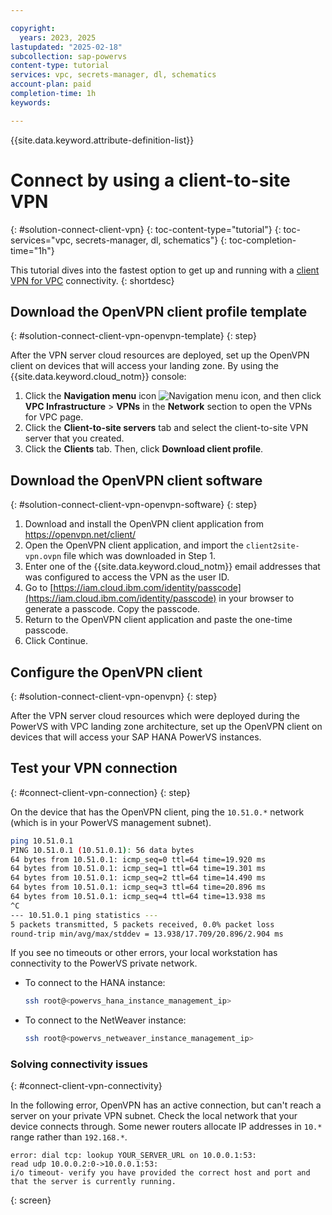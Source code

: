```yaml
---

copyright:
  years: 2023, 2025
lastupdated: "2025-02-18"
subcollection: sap-powervs
content-type: tutorial
services: vpc, secrets-manager, dl, schematics
account-plan: paid
completion-time: 1h
keywords:

---
```


{{site.data.keyword.attribute-definition-list}}

# Connect by using a client-to-site VPN
{: #solution-connect-client-vpn}
{: toc-content-type="tutorial"}
{: toc-services="vpc, secrets-manager, dl, schematics"}
{: toc-completion-time="1h"}

This tutorial dives into the fastest option to get up and running with a [client VPN for VPC](/docs/vpc?topic=vpc-vpn-client-to-site-overview) connectivity.
{: shortdesc}

## Download the OpenVPN client profile template
{: #solution-connect-client-vpn-openvpn-template}
{: step}

After the VPN server cloud resources are deployed, set up the OpenVPN client on devices that will access your landing zone.
By using the {{site.data.keyword.cloud_notm}} console:
1. Click the **Navigation menu** icon ![Navigation menu icon](../icons/icon_hamburger.svg "Menu"), and then click **VPC Infrastructure** > **VPNs** in the **Network** section to open the VPNs for VPC page.
1. Click the **Client-to-site servers** tab and select the client-to-site VPN server that you created.
1. Click the **Clients** tab. Then, click **Download client profile**.


## Download the OpenVPN client software
{: #solution-connect-client-vpn-openvpn-software}
{: step}

1.  Download and install the OpenVPN client application from https://openvpn.net/client/
1.  Open the OpenVPN client application, and import the `client2site-vpn.ovpn` file which was downloaded in Step 1.
1.  Enter one of the {{site.data.keyword.cloud_notm}} email addresses that was configured to access the VPN as the user ID.
1.  Go to [https://iam.cloud.ibm.com/identity/passcode](https://iam.cloud.ibm.com/identity/passcode) in your browser to generate a passcode. Copy the passcode.
1.  Return to the OpenVPN client application and paste the one-time passcode.
1.  Click Continue.


## Configure the OpenVPN client
{: #solution-connect-client-vpn-openvpn}
{: step}

After the VPN server cloud resources which were deployed during the PowerVS with VPC landing zone architecture, set up the OpenVPN client on devices that will access your SAP HANA PowerVS instances.

## Test your VPN connection
{: #connect-client-vpn-connection}
{: step}

On the device that has the OpenVPN client, ping the `10.51.0.*` network (which is in your PowerVS management subnet).

```bash
ping 10.51.0.1
PING 10.51.0.1 (10.51.0.1): 56 data bytes
64 bytes from 10.51.0.1: icmp_seq=0 ttl=64 time=19.920 ms
64 bytes from 10.51.0.1: icmp_seq=1 ttl=64 time=19.301 ms
64 bytes from 10.51.0.1: icmp_seq=2 ttl=64 time=14.490 ms
64 bytes from 10.51.0.1: icmp_seq=3 ttl=64 time=20.896 ms
64 bytes from 10.51.0.1: icmp_seq=4 ttl=64 time=13.938 ms
^C
--- 10.51.0.1 ping statistics ---
5 packets transmitted, 5 packets received, 0.0% packet loss
round-trip min/avg/max/stddev = 13.938/17.709/20.896/2.904 ms
```

If you see no timeouts or other errors, your local workstation has connectivity to the PowerVS private network.

- To connect to the HANA instance:

    ```sh
    ssh root@<powervs_hana_instance_management_ip>
    ```

- To connect to the NetWeaver instance:
    ```sh
    ssh root@<powervs_netweaver_instance_management_ip>
    ```

### Solving connectivity issues
{: #connect-client-vpn-connectivity}

In the following error, OpenVPN has an active connection, but can't reach a server on your private VPN subnet. Check the local network that your device connects through. Some newer routers allocate IP addresses in `10.*` range rather than `192.168.*`.

```text
error: dial tcp: lookup YOUR_SERVER_URL on 10.0.0.1:53:
read udp 10.0.0.2:0->10.0.0.1:53:
i/o timeout- verify you have provided the correct host and port and that the server is currently running.
```
{: screen}
